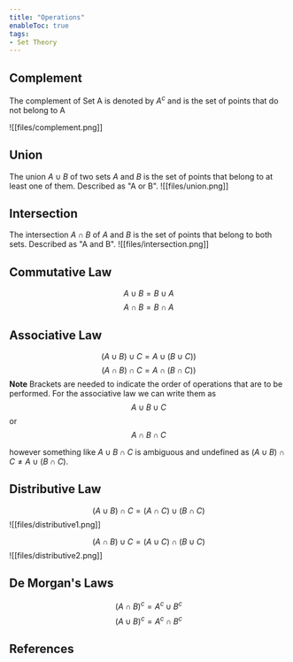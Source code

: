 ```yaml
---
title: "Operations"
enableToc: true
tags:
- Set Theory
---
```


## Complement
The complement of Set A is denoted by $A^c$ and is the set of points that do not belong to A

![[files/complement.png]]

## Union
The union $A\cup B$ of two sets $A$ and $B$ is the set of points that belong to at least one of them.
Described as "A or B".
![[files/union.png]]

## Intersection
The intersection $A \cap B$ of $A$ and $B$ is the set of points that belong to both sets.
Described as "A and B".
![[files/intersection.png]]

## Commutative Law
$$A\cup B=B\cup A$$
$$A\cap B=B\cap A$$
## Associative Law 
$$(A\cup B) \cup C = A\cup(B\cup C))$$
$$(A\cap B) \cap C = A\cap(B\cap C))$$
**Note**
Brackets are needed to indicate the order of operations that are to be performed. 
For the associative law we can write them as 
$$A\cup B \cup C$$
or
$$A\cap B \cap C$$

however something like $A\cup B \cap C$ is ambiguous and undefined as $(A\cup B) \cap C \neq A\cup (B \cap C)$.

## Distributive Law
$$(A \cup B) \cap C = (A \cap C) \cup (B \cap C)$$
![[files/distributive1.png]]

$$(A \cap B) \cup C = (A \cup C) \cap (B \cup C)$$
![[files/distributive2.png]]

## De Morgan's Laws
$$(A \cap B)^c = A^c \cup B^c$$
$$(A \cup B)^c = A^c \cap B^c$$
## References